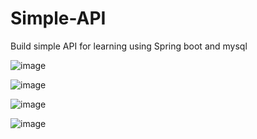 # Simple-API
Build simple API for learning using Spring boot and mysql

![image](https://github.com/user-attachments/assets/6af30a16-1851-4a43-804e-38b926c082b9)


![image](https://github.com/user-attachments/assets/adebbd15-522e-4e4d-b3a8-76fc05b502d1)


![image](https://github.com/user-attachments/assets/9d7a1381-aeab-436d-8384-aca567d29707)


![image](https://github.com/user-attachments/assets/589f0378-022f-41c4-933f-2ad5498da7af)

